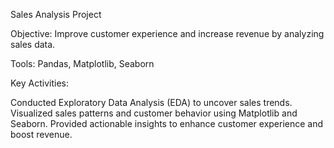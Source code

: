 Sales Analysis Project

Objective: Improve customer experience and increase revenue by analyzing sales data.

Tools: Pandas, Matplotlib, Seaborn

Key Activities:

Conducted Exploratory Data Analysis (EDA) to uncover sales trends.
Visualized sales patterns and customer behavior using Matplotlib and Seaborn.
Provided actionable insights to enhance customer experience and boost revenue.


